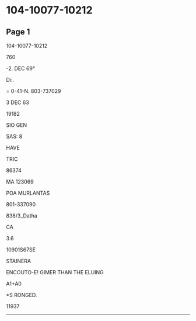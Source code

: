 # 104-10077-10212

## Page 1

104-10077-10212

760

-2. DEC 69°

Di:.

= 0-41-N. 803-737029

3 DEC 63

19182

SIO GEN

SAS: 8

HAVE

TRIC

86374

MA 123069

POA MURLANTAS

801-337090

838/3_Datha

CA

3.6

10901S67SE

STAINERA

ENCOUTO-E! GIMER THAN THE ELUING

A1+A0

*S RONGED.

11937

---

